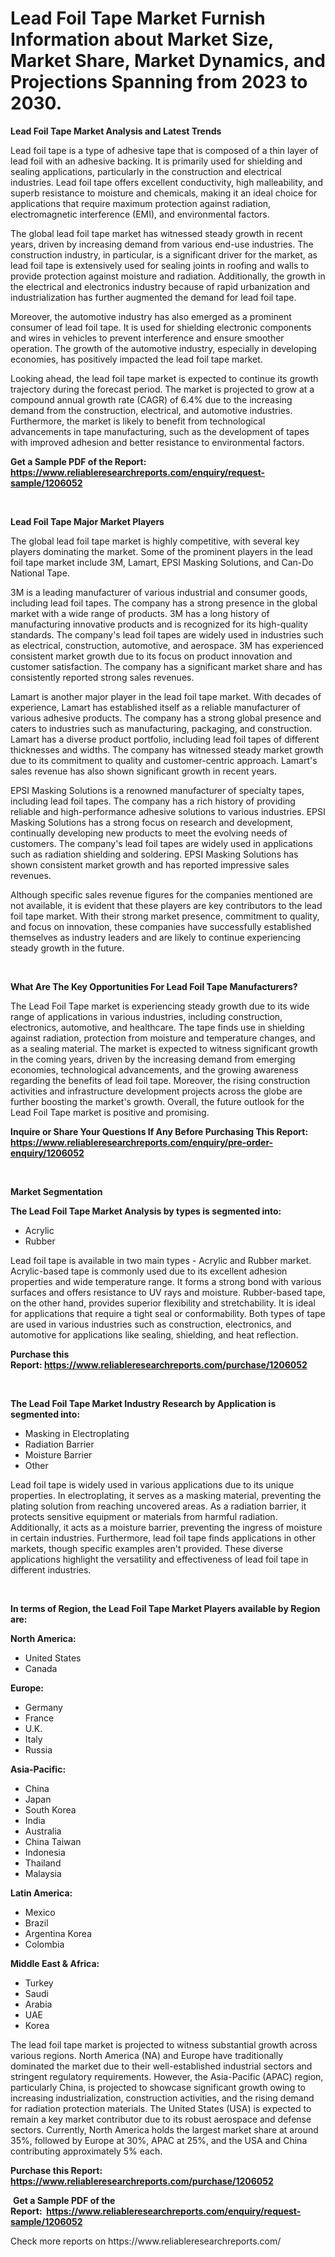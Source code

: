 <p><h1>Lead Foil Tape Market Furnish Information about Market Size, Market Share, Market Dynamics, and Projections Spanning from 2023 to 2030.</h1></p><p><strong>Lead Foil Tape Market Analysis and Latest Trends</strong></p>
<p><p>Lead foil tape is a type of adhesive tape that is composed of a thin layer of lead foil with an adhesive backing. It is primarily used for shielding and sealing applications, particularly in the construction and electrical industries. Lead foil tape offers excellent conductivity, high malleability, and superb resistance to moisture and chemicals, making it an ideal choice for applications that require maximum protection against radiation, electromagnetic interference (EMI), and environmental factors.</p><p>The global lead foil tape market has witnessed steady growth in recent years, driven by increasing demand from various end-use industries. The construction industry, in particular, is a significant driver for the market, as lead foil tape is extensively used for sealing joints in roofing and walls to provide protection against moisture and radiation. Additionally, the growth in the electrical and electronics industry because of rapid urbanization and industrialization has further augmented the demand for lead foil tape.</p><p>Moreover, the automotive industry has also emerged as a prominent consumer of lead foil tape. It is used for shielding electronic components and wires in vehicles to prevent interference and ensure smoother operation. The growth of the automotive industry, especially in developing economies, has positively impacted the lead foil tape market.</p><p>Looking ahead, the lead foil tape market is expected to continue its growth trajectory during the forecast period. The market is projected to grow at a compound annual growth rate (CAGR) of 6.4% due to the increasing demand from the construction, electrical, and automotive industries. Furthermore, the market is likely to benefit from technological advancements in tape manufacturing, such as the development of tapes with improved adhesion and better resistance to environmental factors.</p></p>
<p><strong>Get a Sample PDF of the Report:&nbsp; <a href="https://www.reliableresearchreports.com/enquiry/request-sample/1206052">https://www.reliableresearchreports.com/enquiry/request-sample/1206052</a></strong></p>
<p>&nbsp;</p>
<p><strong>Lead Foil Tape Major Market Players</strong></p>
<p><p>The global lead foil tape market is highly competitive, with several key players dominating the market. Some of the prominent players in the lead foil tape market include 3M, Lamart, EPSI Masking Solutions, and Can-Do National Tape.</p><p>3M is a leading manufacturer of various industrial and consumer goods, including lead foil tapes. The company has a strong presence in the global market with a wide range of products. 3M has a long history of manufacturing innovative products and is recognized for its high-quality standards. The company's lead foil tapes are widely used in industries such as electrical, construction, automotive, and aerospace. 3M has experienced consistent market growth due to its focus on product innovation and customer satisfaction. The company has a significant market share and has consistently reported strong sales revenues.</p><p>Lamart is another major player in the lead foil tape market. With decades of experience, Lamart has established itself as a reliable manufacturer of various adhesive products. The company has a strong global presence and caters to industries such as manufacturing, packaging, and construction. Lamart has a diverse product portfolio, including lead foil tapes of different thicknesses and widths. The company has witnessed steady market growth due to its commitment to quality and customer-centric approach. Lamart's sales revenue has also shown significant growth in recent years.</p><p>EPSI Masking Solutions is a renowned manufacturer of specialty tapes, including lead foil tapes. The company has a rich history of providing reliable and high-performance adhesive solutions to various industries. EPSI Masking Solutions has a strong focus on research and development, continually developing new products to meet the evolving needs of customers. The company's lead foil tapes are widely used in applications such as radiation shielding and soldering. EPSI Masking Solutions has shown consistent market growth and has reported impressive sales revenues.</p><p>Although specific sales revenue figures for the companies mentioned are not available, it is evident that these players are key contributors to the lead foil tape market. With their strong market presence, commitment to quality, and focus on innovation, these companies have successfully established themselves as industry leaders and are likely to continue experiencing steady growth in the future.</p></p>
<p>&nbsp;</p>
<p><strong>What Are The Key Opportunities For Lead Foil Tape Manufacturers?</strong></p>
<p><p>The Lead Foil Tape market is experiencing steady growth due to its wide range of applications in various industries, including construction, electronics, automotive, and healthcare. The tape finds use in shielding against radiation, protection from moisture and temperature changes, and as a sealing material. The market is expected to witness significant growth in the coming years, driven by the increasing demand from emerging economies, technological advancements, and the growing awareness regarding the benefits of lead foil tape. Moreover, the rising construction activities and infrastructure development projects across the globe are further boosting the market's growth. Overall, the future outlook for the Lead Foil Tape market is positive and promising.</p></p>
<p><strong>Inquire or Share Your Questions If Any Before Purchasing This Report: <a href="https://www.reliableresearchreports.com/enquiry/pre-order-enquiry/1206052">https://www.reliableresearchreports.com/enquiry/pre-order-enquiry/1206052</a></strong></p>
<p>&nbsp;</p>
<p><strong>Market Segmentation</strong></p>
<p><strong>The Lead Foil Tape Market Analysis by types is segmented into:</strong></p>
<p><ul><li>Acrylic</li><li>Rubber</li></ul></p>
<p><p>Lead foil tape is available in two main types - Acrylic and Rubber market. Acrylic-based tape is commonly used due to its excellent adhesion properties and wide temperature range. It forms a strong bond with various surfaces and offers resistance to UV rays and moisture. Rubber-based tape, on the other hand, provides superior flexibility and stretchability. It is ideal for applications that require a tight seal or conformability. Both types of tape are used in various industries such as construction, electronics, and automotive for applications like sealing, shielding, and heat reflection.</p></p>
<p><strong>Purchase this Report:&nbsp;<a href="https://www.reliableresearchreports.com/purchase/1206052">https://www.reliableresearchreports.com/purchase/1206052</a></strong></p>
<p>&nbsp;</p>
<p><strong>The Lead Foil Tape Market Industry Research by Application is segmented into:</strong></p>
<p><ul><li>Masking in Electroplating</li><li>Radiation Barrier</li><li>Moisture Barrier</li><li>Other</li></ul></p>
<p><p>Lead foil tape is widely used in various applications due to its unique properties. In electroplating, it serves as a masking material, preventing the plating solution from reaching uncovered areas. As a radiation barrier, it protects sensitive equipment or materials from harmful radiation. Additionally, it acts as a moisture barrier, preventing the ingress of moisture in certain industries. Furthermore, lead foil tape finds applications in other markets, though specific examples aren't provided. These diverse applications highlight the versatility and effectiveness of lead foil tape in different industries.</p></p>
<p>&nbsp;</p>
<p><strong>In terms of Region, the Lead Foil Tape Market Players available by Region are:</strong></p>
<p>
    <p> <strong> North America: </strong>
        <ul>
            <li>United States</li>
            <li>Canada</li>
        </ul>
        </p> 
    <p> <strong> Europe: </strong>
        <ul>
            <li>Germany</li>
            <li>France</li>
            <li>U.K.</li>
            <li>Italy</li>
            <li>Russia</li>
        </ul>
        </p> 
    <p> <strong> Asia-Pacific: </strong>
        <ul>
            <li>China</li>
            <li>Japan</li>
            <li>South Korea</li>
            <li>India</li>
            <li>Australia</li>
            <li>China Taiwan</li>
            <li>Indonesia</li>
            <li>Thailand</li>
            <li>Malaysia</li>
        </ul>
        </p> 
    <p> <strong> Latin America: </strong>
        <ul>
            <li>Mexico</li>
            <li>Brazil</li>
            <li>Argentina Korea</li>
            <li>Colombia</li>
        </ul>
        </p> 
    <p> <strong> Middle East & Africa: </strong>
        <ul>
            <li>Turkey</li>
            <li>Saudi</li>
            <li>Arabia</li>
            <li>UAE</li>
            <li>Korea</li>
        </ul>
    </p>
    </p>
<p><p>The lead foil tape market is projected to witness substantial growth across various regions. North America (NA) and Europe have traditionally dominated the market due to their well-established industrial sectors and stringent regulatory requirements. However, the Asia-Pacific (APAC) region, particularly China, is projected to showcase significant growth owing to increasing industrialization, construction activities, and the rising demand for radiation protection materials. The United States (USA) is expected to remain a key market contributor due to its robust aerospace and defense sectors. Currently, North America holds the largest market share at around 35%, followed by Europe at 30%, APAC at 25%, and the USA and China contributing approximately 5% each.</p></p>
<p><strong>Purchase this Report: <a href="https://www.reliableresearchreports.com/purchase/1206052">https://www.reliableresearchreports.com/purchase/1206052</a></strong></p>
<p>&nbsp;<strong>Get a Sample PDF of the Report:&nbsp;&nbsp;<a href="https://www.reliableresearchreports.com/enquiry/request-sample/1206052">https://www.reliableresearchreports.com/enquiry/request-sample/1206052</a></strong></p>
<p><strong></strong></p>
<p>Check more reports on https://www.reliableresearchreports.com/</p>
